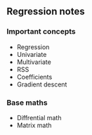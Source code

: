 ## Regression notes

### Important concepts
* Regression
* Univariate
* Multivariate
* RSS
* Coefficients
* Gradient descent

### Base maths
* Diffrential math
* Matrix math
